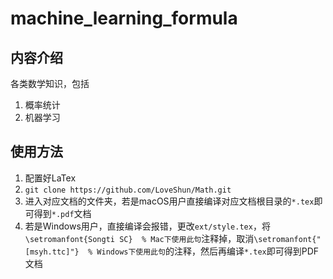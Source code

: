 # machine_learning_formula
## 内容介绍
各类数学知识，包括  
1. 概率统计  
2. 机器学习  

## 使用方法
1. 配置好LaTex
1. `git clone https://github.com/LoveShun/Math.git`
2. 进入对应文档的文件夹，若是macOS用户直接编译对应文档根目录的`*.tex`即可得到`*.pdf`文档
3. 若是Windows用户，直接编译会报错，更改`ext/style.tex`，将`\setromanfont{Songti SC}  % Mac下使用此句`注释掉，取消`\setromanfont{"[msyh.ttc]"}  % Windows下使用此句`的注释，然后再编译`*.tex`即可得到PDF文档
